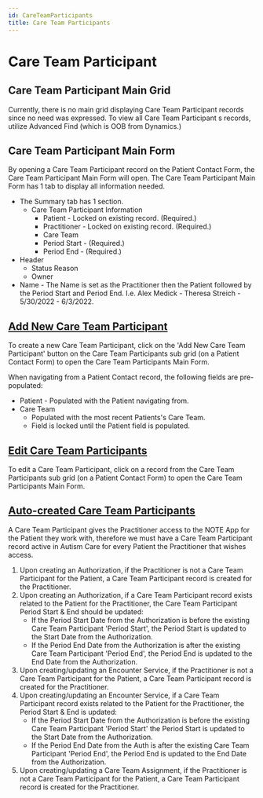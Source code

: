 ```yaml
---
id: CareTeamParticipants
title: Care Team Participants
---
```


# Care Team Participant 

## Care Team Participant Main Grid

Currently, there is no main grid displaying Care Team Participant records since no need was expressed. To view all Care Team Participant s records, utilize Advanced Find (which is OOB from Dynamics.)  

## Care Team Participant Main Form

By opening a Care Team Participant record on the Patient Contact Form, the Care Team Participant Main Form will open. The Care Team Participant Main Form has 1 tab to display all information needed. 

- The Summary tab has 1 section.
    - Care Team Participant Information
        - Patient - Locked on existing record. (Required.)
        - Practitioner - Locked on existing record. (Required.)
        - Care Team
        - Period Start - (Required.)
        - Period End - (Required.)
- Header
    - Status Reason
    - Owner
- Name - The Name is set as the Practitioner then the Patient followed by the Period Start and Period End. I.e. Alex Medick - Theresa Streich - 5/30/2022 - 6/3/2022. 

## <u> Add New Care Team Participant </u> 

To create a new Care Team Participant, click on the 'Add New Care Team Participant' button on the Care Team Participants sub grid (on a Patient Contact Form) to open the Care Team Participants Main Form.

When navigating from a Patient Contact record, the following fields are pre-populated:
- Patient - Populated with the Patient navigating from.
- Care Team 
    - Populated with the most recent Patients's Care Team. 
    - Field is locked until the Patient field is populated.  

## <u> Edit Care Team Participants </u> 

To edit a Care Team Participant, click on a record from the Care Team Participants sub grid (on a Patient Contact Form) to open the Care Team Participants Main Form. 

## <U> Auto-created Care Team Participants </u>

A Care Team Participant gives the Practitioner access to the NOTE App for the Patient they work with, therefore we must have a Care Team Participant record active in Autism Care for every Patient the Practitioner that wishes access.

1. Upon creating an Authorization, if the Practitioner is not a Care Team Participant for the Patient, a Care Team Participant record is created for the Practitioner.
2. Upon creating an Authorization, if a Care Team Participant record exists related to the Patient for the Practitioner, the Care Team Participant Period Start & End should be updated:
    - If the Period Start Date from the Authorization is before the existing Care Team Participant 'Period Start', the Period Start is updated to the Start Date from the Authorization.
    - If the Period End Date from the Authorization is after the existing Care Team Participant 'Period End', the Period End is updated to the End Date from the Authorization.
3. Upon creating/updating an Encounter Service, if the Practitioner is not a Care Team Participant for the Patient, a Care Team Participant record is created for the Practitioner.
4. Upon creating/updating an Encounter Service, if a Care Team Participant record exists related to the Patient for the Practitioner, the Period Start & End is updated:
     - If the Period Start Date from the Authorization is before the existing Care Team Participant 'Period Start' the Period Start is updated to the Start Date from the Authorization.
     - If the Period End Date from the Auth is after the existing Care Team Participant 'Period End', the Period End is updated to the End Date from the Authorization.
5. Upon creating/updating a Care Team Assignment, if the Practitioner is not a Care Team Participant for the Patient, a Care Team Participant record is created for the Practitioner.